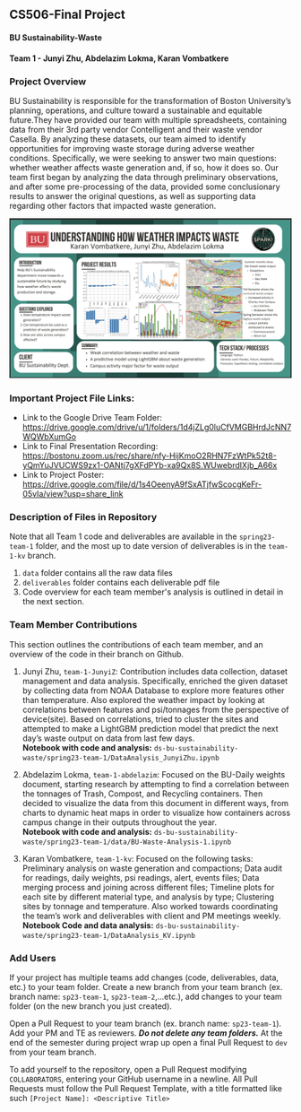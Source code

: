## CS506-Final Project
#### BU Sustainability-Waste
#### Team 1 - Junyi Zhu, Abdelazim Lokma, Karan Vombatkere

### Project Overview
BU Sustainability is responsible for the transformation of Boston University’s planning, operations, and culture toward a sustainable and equitable future.They have provided our team with multiple spreadsheets, containing data from their 3rd party vendor Contelligent and their waste vendor Casella. By analyzing these datasets, our team aimed to identify opportunities for improving waste storage during adverse weather conditions. Specifically, we were seeking to answer two main questions: whether weather affects waste generation and, if so, how it does so. Our team first began by analyzing the data through preliminary observations, and after some pre-processing of the data, provided some conclusionary results to answer the original questions, as well as supporting data regarding other factors that impacted waste generation.

![Project Overview](poster.png)

### Important Project File Links:
- Link to the Google Drive Team Folder: https://drive.google.com/drive/u/1/folders/1d4jZLg0luCfVMGBHrdJcNN7WQWbXumGo
- Link to Final Presentation Recording: https://bostonu.zoom.us/rec/share/nfy-HijKmoO2RHN7FzWtPk52t8-yQmYuJVUCWS9zx1-OANtj7gXFdPYb-xa9Qx8S.WUwebrdIXjb_A66x
- Link to Project Poster: https://drive.google.com/file/d/1s4OeenyA9fSxATjfwScocgKeFr-05vIa/view?usp=share_link

### Description of Files in Repository
Note that all Team 1 code and deliverables are available in the `spring23-team-1` folder, and the most up to date version of deliverables is in the `team-1-kv` branch. 
1. `data` folder contains all the raw data files
2. `deliverables` folder contains each deliverable pdf file
3. Code overview for each team member's analysis is outlined in detail in the next section.


### Team Member Contributions
This section outlines the contributions of each team member, and an overview of the code in their branch on Github.
1. Junyi Zhu, `team-1-JunyiZ`: Contribution includes data collection, dataset management and data analysis. Specifically, enriched the given dataset by collecting data from NOAA Database to explore more features other than temperature. Also explored the weather impact by looking at correlations between features and psi/tonnages from the perspective of device(site). Based on correlations, tried to cluster the sites and attempted to make a LightGBM prediction model that predict the next day’s waste output on data from last few days.<br>
**Notebook with code and analysis:** `ds-bu-sustainability-waste/spring23-team-1/DataAnalysis_JunyiZhu.ipynb`

2. Abdelazim Lokma, `team-1-abdelazim`: Focused on the BU-Daily weights document, starting research by attempting to find a correlation between the tonnages of Trash, Compost, and Recycling containers. Then decided to visualize the data from this document in different ways, from charts to dynamic heat maps in order to visualize how containers across campus change in their outputs throughout the year.<br>
**Notebook with code and analysis:** `ds-bu-sustainability-waste/spring23-team-1/data/BU-Waste-Analysis-1.ipynb`

3. Karan Vombatkere, `team-1-kv`: Focused on the following tasks: Preliminary analysis on waste generation and compactions; Data audit for readings, daily weights, psi readings, alert, events files; Data merging process and joining across different files; Timeline plots for each site by different material type, and analysis by type; Clustering sites by tonnage and temperature. Also worked towards coordinating the team’s work and deliverables with client and PM meetings weekly.<br>
**Notebook Code and data analysis:** `ds-bu-sustainability-waste/spring23-team-1/DataAnalysis_KV.ipynb`


### Add Users
If your project has multiple teams add changes (code, deliverables, data, etc.) to your team folder.
Create a new branch from your team branch (ex. branch name: <code>sp23-team-1</code>, <code>sp23-team-2</code>,...etc.), add changes to your team folder (on the new branch you just created).

Open a Pull Request to your team branch (ex. branch name: <code>sp23-team-1</code>). Add your PM and TE as reviewers.  ***Do not delete any team folders.***
At the end of the semester during project wrap up open a final Pull Request to <code>dev</code> from your team branch. 

To  add yourself to the repository, open a Pull Request modifying `COLLABORATORS`, entering your GitHub username in a newline.
All Pull Requests must follow the Pull Request Template, with a title formatted like such `[Project Name]: <Descriptive Title>`
